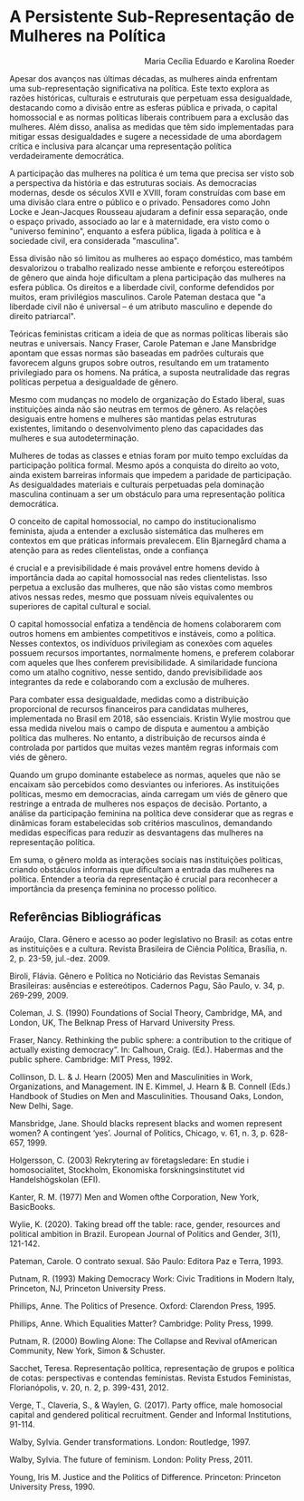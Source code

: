 # A Persistente Sub-Representação de Mulheres na Política

<p style="text-align: right; font-size: 0.875em margin-top: 8px">Maria Cecília Eduardo e Karolina Roeder</p>

Apesar dos avanços nas últimas décadas, as mulheres ainda enfrentam uma sub-representação significativa na política. Este texto explora as razões históricas, culturais e estruturais que perpetuam essa desigualdade, destacando como a divisão entre as esferas pública e privada, o capital homossocial e as normas políticas liberais contribuem para a exclusão das mulheres. Além disso, analisa as medidas que têm sido implementadas para mitigar essas desigualdades e sugere a necessidade de uma abordagem crítica e inclusiva para alcançar uma representação política verdadeiramente democrática.

A participação das mulheres na política é um tema que precisa ser visto sob a perspectiva da história e das estruturas sociais. As democracias modernas, desde os séculos XVII e XVIII, foram construídas com base em uma divisão clara entre o público e o privado. Pensadores como John Locke e Jean-Jacques Rousseau ajudaram a definir essa separação, onde o espaço privado, associado ao lar e à maternidade, era visto como o "universo feminino", enquanto a esfera pública, ligada à política e à sociedade civil, era considerada "masculina".

Essa divisão não só limitou as mulheres ao espaço doméstico, mas também desvalorizou o trabalho realizado nesse ambiente e reforçou estereótipos de gênero que ainda hoje dificultam a plena participação das mulheres na esfera pública. Os direitos e a liberdade civil, conforme defendidos por muitos, eram privilégios masculinos. Carole Pateman destaca que "a liberdade civil não é universal – é um atributo masculino e depende do direito patriarcal".

Teóricas feministas criticam a ideia de que as normas políticas liberais são neutras e universais. Nancy Fraser, Carole Pateman e Jane Mansbridge apontam que essas normas são baseadas em padrões culturais que favorecem alguns grupos sobre outros, resultando em um tratamento privilegiado para os homens. Na prática, a suposta neutralidade das regras políticas perpetua a desigualdade de gênero.

Mesmo com mudanças no modelo de organização do Estado liberal, suas instituições ainda não são neutras em termos de gênero. As relações desiguais entre homens e mulheres são mantidas pelas estruturas existentes, limitando o desenvolvimento pleno das capacidades das mulheres e sua autodeterminação.

Mulheres de todas as classes e etnias foram por muito tempo excluídas da participação política formal. Mesmo após a conquista do direito ao voto, ainda existem barreiras informais que impedem a paridade de participação. As desigualdades materiais e culturais perpetuadas pela dominação masculina continuam a ser um obstáculo para uma representação política democrática.

O conceito de capital homossocial, no campo do institucionalismo feminista, ajuda a entender a exclusão sistemática das mulheres em contextos em que práticas informais prevalecem. Elin Bjarnegård chama a atenção para as redes clientelistas, onde a confiança

é crucial e a previsibilidade é mais provável entre homens devido à importância dada ao capital homossocial nas redes clientelistas. Isso perpetua a exclusão das mulheres, que não são vistas como membros ativos nessas redes, mesmo que possuam níveis equivalentes ou superiores de capital cultural e social.

O capital homossocial enfatiza a tendência de homens colaborarem com outros homens em ambientes competitivos e instáveis, como a política. Nesses contextos, os indivíduos privilegiam as conexões com aqueles possuem recursos importantes, normalmente homens, e preferem colaborar com aqueles que lhes conferem previsibilidade. A similaridade funciona como um atalho cognitivo, nesse sentido, dando previsibilidade aos integrantes da rede e colaborando com a exclusão de mulheres.

Para combater essa desigualdade, medidas como a distribuição proporcional de recursos financeiros para candidatas mulheres, implementada no Brasil em 2018, são essenciais. Kristin Wylie mostrou que essa medida nivelou mais o campo de disputa e aumentou a ambição política das mulheres. No entanto, a distribuição de recursos ainda é controlada por partidos que muitas vezes mantêm regras informais com viés de gênero.

Quando um grupo dominante estabelece as normas, aqueles que não se encaixam são percebidos como desviantes ou inferiores. As instituições políticas, mesmo em democracias, ainda carregam um viés de gênero que restringe a entrada de mulheres nos espaços de decisão. Portanto, a análise da participação feminina na política deve considerar que as regras e dinâmicas foram estabelecidas sob critérios masculinos, demandando medidas específicas para reduzir as desvantagens das mulheres na representação política.

Em suma, o gênero molda as interações sociais nas instituições políticas, criando obstáculos informais que dificultam a entrada das mulheres na política. Entender a teoria da representação é crucial para reconhecer a importância da presença feminina no processo político.

## Referências Bibliográficas

Araújo, Clara. Gênero e acesso ao poder legislativo no Brasil: as cotas entre as instituições e a cultura. Revista Brasileira de Ciência Política, Brasília, n. 2, p. 23-59, jul.-dez. 2009.

Biroli, Flávia. Gênero e Política no Noticiário das Revistas Semanais Brasileiras: ausências e estereótipos. Cadernos Pagu, São Paulo, v. 34, p. 269-299, 2009.

Coleman, J. S. (1990) Foundations of Social Theory, Cambridge, MA, and London, UK, The Belknap Press of Harvard University Press.

Fraser, Nancy. Rethinking the public sphere: a contribution to the critique of actually existing democracy”. In: Calhoun, Craig. (Ed.). Habermas and the public sphere. Cambridge: MIT Press, 1992.

Collinson, D. L. & J. Hearn (2005) Men and Masculinities in Work, Organizations, and Management. IN E. Kimmel, J. Hearn & B. Connell (Eds.) Handbook of Studies on Men and Masculinities. Thousand Oaks, London, New Delhi, Sage.

Mansbridge, Jane. Should blacks represent blacks and women represent women? A contingent ‘yes’. Journal of Politics, Chicago, v. 61, n. 3, p. 628-657, 1999.

Holgersson, C. (2003) Rekrytering av företagsledare: En studie i homosocialitet, Stockholm, Ekonomiska forskningsinstitutet vid Handelshögskolan (EFI).

Kanter, R. M. (1977) Men and Women ofthe Corporation, New York, BasicBooks.

Wylie, K. (2020). Taking bread off the table: race, gender, resources and political ambition in Brazil. European Journal of Politics and Gender, 3(1), 121-142.

Pateman, Carole. O contrato sexual. São Paulo: Editora Paz e Terra, 1993.

Putnam, R. (1993) Making Democracy Work: Civic Traditions in Modern Italy, Princeton, NJ, Princeton University Press.

Phillips, Anne. The Politics of Presence. Oxford: Clarendon Press, 1995.

Phillips, Anne. Which Equalities Matter? Cambridge: Polity Press, 1999.

Putnam, R. (2000) Bowling Alone: The Collapse and Revival ofAmerican Community, New York, Simon & Schuster.

Sacchet, Teresa. Representação política, representação de grupos e política de cotas: perspectivas e contendas feministas. Revista Estudos Feministas, Florianópolis, v. 20, n. 2, p. 399-431, 2012.

Verge, T., Claveria, S., & Waylen, G. (2017). Party office, male homosocial capital and gendered political recruitment. Gender and Informal Institutions, 91-114.

Walby, Sylvia. Gender transformations. London: Routledge, 1997.

Walby, Sylvia. The future of feminism. London: Polity Press, 2011.

Young, Iris M. Justice and the Politics of Difference. Princeton: Princeton University Press, 1990.